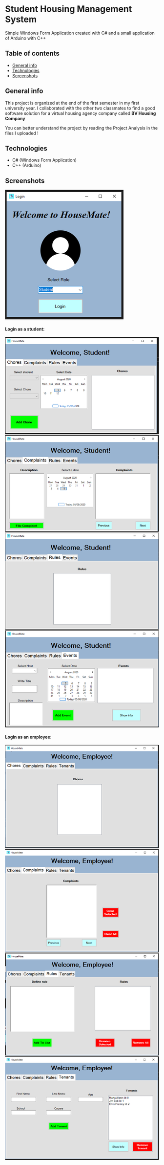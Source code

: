 # Student Housing Management System
Simple Windows Form Application created with C# and a small application of Arduino with C++

## Table of contents
* [General info](#general-info)
* [Technologies](#technologies)
* [Screenshots](#screenshots)

## General info
This project is organized at the end of the first semester in my first university year. I collaborated with the other two classmates to find a good software solution for a virtual housing agency company called **BV Housing Company**

You can better understand the project by reading the Project Analysis in the files I uploaded !

## Technologies
- C# (Windows Form Application)
- C++ (Arduino)

## Screenshots
![Login Page](https://github.com/DNT-Khoa/Advanced-Project-for-Housing-Agency/blob/master/images/Login%20Page%20Housemate.PNG)

#### Login as a student:


![Chore Student](https://github.com/DNT-Khoa/Advanced-Project-for-Housing-Agency/blob/master/images/Chore%20Student.PNG)
![Complaint Student](https://github.com/DNT-Khoa/Advanced-Project-for-Housing-Agency/blob/master/images/Complain%20Student.PNG)
![Rules Student](https://github.com/DNT-Khoa/Advanced-Project-for-Housing-Agency/blob/master/images/Rule%20Student.PNG)
![Events Student](https://github.com/DNT-Khoa/Advanced-Project-for-Housing-Agency/blob/master/images/Events%20Student.PNG)


#### Login as an employee:


![Chore Employee](https://github.com/DNT-Khoa/Advanced-Project-for-Housing-Agency/blob/master/images/Chore%20Employee.PNG)
![Complaint Employee](https://github.com/DNT-Khoa/Advanced-Project-for-Housing-Agency/blob/master/images/Complaints%20Employee.PNG)
![Rules Employee](https://github.com/DNT-Khoa/Advanced-Project-for-Housing-Agency/blob/master/images/Rules%20Employee.PNG)
![Tenants Employee](https://github.com/DNT-Khoa/Advanced-Project-for-Housing-Agency/blob/master/images/Tenant%20Employee.PNG)
